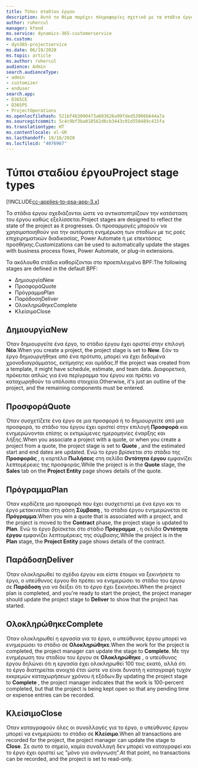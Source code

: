 ```yaml
---
title: Τύποι σταδίου έργου
description: Αυτό το θέμα παρέχει πληροφορίες σχετικά με τα στάδια έργου.
author: ruhercul
manager: kfend
ms.service: dynamics-365-customerservice
ms.custom:
- dyn365-projectservice
ms.date: 06/19/2020
ms.topic: article
ms.author: ruhercul
audience: Admin
search.audienceType:
- admin
- customizer
- enduser
search.app:
- D365CE
- D365PS
- ProjectOperations
ms.openlocfilehash: 521bf4b3090473a603626a99fded53906b644a7a
ms.sourcegitcommit: 5c4c9bf3ba018562d6cb3443c01d550489c415fa
ms.translationtype: HT
ms.contentlocale: el-GR
ms.lasthandoff: 10/16/2020
ms.locfileid: "4076967"
---
```

# <a name="project-stage-types"></a><span data-ttu-id="312a3-103">Τύποι σταδίου έργου</span><span class="sxs-lookup"><span data-stu-id="312a3-103">Project stage types</span></span> 

[!INCLUDE[cc-applies-to-psa-app-3.x](../includes/cc-applies-to-psa-app-3x.md)]

<span data-ttu-id="312a3-104">Τα στάδια έργου σχεδιάζονται ώστε να αντικατοπτρίζουν την κατάσταση του έργου καθώς εξελίσσεται.</span><span class="sxs-lookup"><span data-stu-id="312a3-104">Project stages are designed to reflect the state of the project as it progresses.</span></span> <span data-ttu-id="312a3-105">Οι προσαρμογές μπορούν να χρησιμοποιηθούν για την αυτόματη ενημέρωση των σταδίων με τις ροές επιχειρηματικών διαδικασίας, Power Automate ή με επεκτάσεις προσθήκης.</span><span class="sxs-lookup"><span data-stu-id="312a3-105">Customizations can be used to automatically update the stages with business process flows, Power Automate, or plug-in extensions.</span></span>

<span data-ttu-id="312a3-106">Τα ακόλουθα στάδια καθορίζονται στο προεπιλεγμένο BPF:</span><span class="sxs-lookup"><span data-stu-id="312a3-106">The following stages are defined in the default BPF:</span></span>

- <span data-ttu-id="312a3-107">Δημιουργία</span><span class="sxs-lookup"><span data-stu-id="312a3-107">New</span></span>
- <span data-ttu-id="312a3-108">Προσφορά</span><span class="sxs-lookup"><span data-stu-id="312a3-108">Quote</span></span>
- <span data-ttu-id="312a3-109">Πρόγραμμα</span><span class="sxs-lookup"><span data-stu-id="312a3-109">Plan</span></span>
- <span data-ttu-id="312a3-110">Παράδοση</span><span class="sxs-lookup"><span data-stu-id="312a3-110">Deliver</span></span>
- <span data-ttu-id="312a3-111">Ολοκληρώθηκε</span><span class="sxs-lookup"><span data-stu-id="312a3-111">Complete</span></span>
- <span data-ttu-id="312a3-112">Κλείσιμο</span><span class="sxs-lookup"><span data-stu-id="312a3-112">Close</span></span> 

## <a name="new"></a><span data-ttu-id="312a3-113">Δημιουργία</span><span class="sxs-lookup"><span data-stu-id="312a3-113">New</span></span>

<span data-ttu-id="312a3-114">Όταν δημιουργείτε ένα έργο, το στάδιο έργου έχει οριστεί στην επιλογή **Νέο**.</span><span class="sxs-lookup"><span data-stu-id="312a3-114">When you create a project, the project stage is set to **New**.</span></span> <span data-ttu-id="312a3-115">Εάν το έργο δημιουργήθηκε από ένα πρότυπο, μπορεί να έχει δεδομένα χρονοδιαγράμματος, εκτίμησης και ομάδας.</span><span class="sxs-lookup"><span data-stu-id="312a3-115">If the project was created from a template, it might have schedule, estimate, and team data.</span></span> <span data-ttu-id="312a3-116">Διαφορετικά, πρόκειται απλώς για ένα περίγραμμα του έργου και πρέπει να καταχωρηθούν τα υπόλοιπα στοιχεία.</span><span class="sxs-lookup"><span data-stu-id="312a3-116">Otherwise, it's just an outline of the project, and the remaining components must be entered.</span></span>

## <a name="quote"></a><span data-ttu-id="312a3-117">Προσφορά</span><span class="sxs-lookup"><span data-stu-id="312a3-117">Quote</span></span>

<span data-ttu-id="312a3-118">Όταν συσχετίζετε ένα έργο σε μια προσφορά ή το δημιουργείτε από μια προσφορά, το στάδιο του έργου έχει οριστεί στην επιλογή **Προσφορά** και ενημερώνονται επίσης οι εκτιμώμενες ημερομηνίες έναρξης και λήξης.</span><span class="sxs-lookup"><span data-stu-id="312a3-118">When you associate a project with a quote, or when you create a project from a quote, the project stage is set to **Quote** , and the estimated start and end dates are updated.</span></span> <span data-ttu-id="312a3-119">Ενώ το έργο βρίσκεται στο στάδιο της **Προσφοράς** , η καρτέλα **Πωλήσεις** στη σελίδα **Οντότητα έργου** εμφανίζει λεπτομέρειες της προσφοράς.</span><span class="sxs-lookup"><span data-stu-id="312a3-119">While the project is in the **Quote** stage, the **Sales** tab on the **Project Entity** page shows details of the quote.</span></span>

## <a name="plan"></a><span data-ttu-id="312a3-120">Πρόγραμμα</span><span class="sxs-lookup"><span data-stu-id="312a3-120">Plan</span></span>

<span data-ttu-id="312a3-121">Όταν κερδίζετε μια προσφορά που έχει συσχετιστεί με ένα έργο και το έργο μετακινείται στη φάση **Σύμβαση** , το στάδιο έργου ενημερώνεται σε **Πρόγραμμα**.</span><span class="sxs-lookup"><span data-stu-id="312a3-121">When you win a quote that is associated with a project, and the project is moved to the **Contract** phase, the project stage is updated to **Plan**.</span></span> <span data-ttu-id="312a3-122">Ενώ το έργο βρίσκεται στο στάδιο **Πρόγραμμα** , η σελίδα **Οντότητα έργου** εμφανίζει λεπτομέρειες της σύμβασης.</span><span class="sxs-lookup"><span data-stu-id="312a3-122">While the project is in the **Plan** stage, the **Project Entity** page shows details of the contract.</span></span>

## <a name="deliver"></a><span data-ttu-id="312a3-123">Παράδοση</span><span class="sxs-lookup"><span data-stu-id="312a3-123">Deliver</span></span>

<span data-ttu-id="312a3-124">Όταν ολοκληρωθεί το σχέδιο έργου και είστε έτοιμοι να ξεκινήσετε το έργο, ο υπεύθυνος έργου θα πρέπει να ενημερώσει το στάδιο του έργου σε **Παράδοση** για να δείξει ότι το έργο έχει ξεκινήσει.</span><span class="sxs-lookup"><span data-stu-id="312a3-124">When the project plan is completed, and you're ready to start the project, the project manager should update the project stage to **Deliver** to show that the project has started.</span></span>

## <a name="complete"></a><span data-ttu-id="312a3-125">Ολοκληρώθηκε</span><span class="sxs-lookup"><span data-stu-id="312a3-125">Complete</span></span> 

<span data-ttu-id="312a3-126">Όταν ολοκληρωθεί η εργασία για το έργο, ο υπεύθυνος έργου μπορεί να ενημερώσει το στάδιο σε **Ολοκληρώθηκε**.</span><span class="sxs-lookup"><span data-stu-id="312a3-126">When the work for the project is completed, the project manager can update the stage to **Complete**.</span></span> <span data-ttu-id="312a3-127">Με την ενημέρωση του σταδίου του έργου σε **Ολοκληρώθηκε** , ο υπεύθυνος έργου δηλώνει ότι η εργασία έχει ολοκληρωθεί 100 τοις εκατό, αλλά ότι το έργο διατηρείται ανοιχτό έτσι ώστε να είναι δυνατή η καταγραφή τυχόν εκκρεμών καταχωρήσεων χρόνου ή εξόδων.</span><span class="sxs-lookup"><span data-stu-id="312a3-127">By updating the project stage to **Complete** , the project manager indicates that the work is 100-percent completed, but that the project is being kept open so that any pending time or expense entries can be recorded.</span></span>

## <a name="close"></a><span data-ttu-id="312a3-128">Κλείσιμο</span><span class="sxs-lookup"><span data-stu-id="312a3-128">Close</span></span>

<span data-ttu-id="312a3-129">Όταν καταγραφούν όλες οι συναλλαγές για το έργο, ο υπεύθυνος έργου μπορεί να ενημερώσει το στάδιο σε **Κλείσιμο**.</span><span class="sxs-lookup"><span data-stu-id="312a3-129">When all transactions are recorded for the project, the project manager can update the stage to **Close**.</span></span> <span data-ttu-id="312a3-130">Σε αυτό το σημείο, καμία συναλλαγή δεν μπορεί να καταγραφεί και το έργο έχει οριστεί ως "μόνο για ανάγνωση".</span><span class="sxs-lookup"><span data-stu-id="312a3-130">At that point, no transactions can be recorded, and the project is set to read-only.</span></span>
